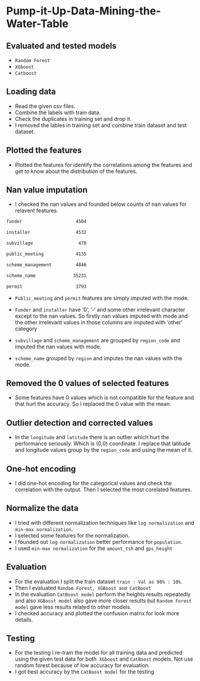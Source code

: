 # Pump-it-Up-Data-Mining-the-Water-Table

## Evaluated and tested models

* `Random Forest`
* `XGboost`
* `Catboost `

## Loading data

* Read the given csv files.
* Combine the labels with train data.
* Check the duplicates in training set and drop it.
* I removed the lables in training set and combine train dataset and test dataset.


## Plotted the features

* Plotted the features for identify the correlations among the features and get to know about the distribution of the features.

## Nan value imputation

* I checked the nan values and founded below counts of nan values for relavent features.

```sh
funder                    4504

installer                 4532

subvillage                 470

public_meeting            4135

scheme_management         4846

scheme_name              35231

permit                    3793
```

*	`Public_meeting` and `permit` features are simply imputed with the mode.

*	`Funder` and `installer` have ‘0’, ‘-‘ and some other irrelevant character except to the nan values. So firstly nan values imputed with mode and the other irrelevant values in those columns are imputed with ‘other’ category

*	`subvillage` and `scheme_management` are grouped by `region_code` and imputed the nan values with mode.

*	`scheme_name` grouped by `region` and imputes the nan values with the mode.

<!-- ![PopCritic Search](https://raw.githubusercontent.com/theabbie/PopCritic/master/Images/review.JPG) -->


## Removed the 0 values of selected features 

* Some features have 0 values which is not compatible for the feature and that hurt the accuracy. So I replaced the 0 value with the mean.

## Outlier detection and corrected values 

*	In the `longitude` and `latitude` there is an outlier which hurt the performance seriously. Which is (0,0) coordinate. I replace that latitude and longitude values group by the `region_code` and using the mean of it.


## One-hot encoding

* I did one-hot encoding for the categorical values and check the correlation with the output. Then I selected the most corelated features.

## Normalize the data

* I tried with different normalization techniques like `log normalization` and `min-max normalization`. 
* I selected some features for the normalization.
* I founded out `log normalization` better performance for `population`.
* I used `min-max normalization` for the `amount_tsh` and `gps_height`

## Evaluation

*	For the evaluation I split the train dataset `train : Val as 90% : 10%`.
*	Then I evaluated `Random Forest, XGBoost and CatBoost`
*	In the evaluation `CatBoost model` perform the heights results repeatedly and also `XGBosst model` also gave more closer results but `Random Forest model` gave less results related to other models.
*	I checked accuracy and plotted the confusion matrix for look more details.

## Testing

* For the testing I re-train the model for all training data and predicted using the given test data for both` XGboost` and `CatBoost` models. Not use random forest because of low accuracy for evaluation.
* I got best accuracy by the `CatBoost model` for the testing
